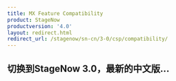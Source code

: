 ```yaml
---
title: MX Feature Compatibility
product: StageNow
productversion: '4.0'
layout: redirect.html
redirect_url: /stagenow/sn-cn/3-0/csp/compatibility/
---
```


## 切换到StageNow 3.0，最新的中文版...











